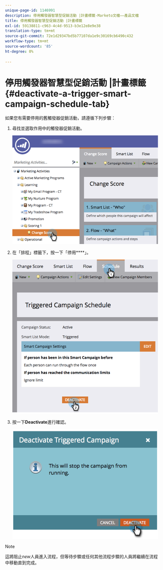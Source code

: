 ```yaml
---
unique-page-id: 1146991
description: 停用觸發器智慧型促銷活動 |計畫標籤-Marketo文檔——產品文檔
title: 停用觸發器智慧型促銷活動 |計畫標籤
exl-id: 59138811-c963-4c4d-9513-b3e12e8e9e38
translation-type: tm+mt
source-git-commit: 72e1d29347bd5b77107da1e9c30169cb6490c432
workflow-type: tm+mt
source-wordcount: '85'
ht-degree: 0%

---
```


# 停用觸發器智慧型促銷活動 |計畫標籤{#deactivate-a-trigger-smart-campaign-schedule-tab}

如果您有需要停用的舊觸發器促銷活動，請遵循下列步驟：

1. 尋找並選取作用中的觸發器促銷活動。

   ![](assets/selectprogram-hands.png)

1. 在「排程」標籤下，按一下「停用&#x200B;****」。

   ![](assets/deactivateprogram-hands.png)

1. 按一下&#x200B;**Deactivate**&#x200B;進行確認。

   ![](assets/image2014-9-22-13-3a59-3a6.png)

>[!NOTE]
>
>這將阻止&#x200B;*new*&#x200B;人員進入流程，但等待步驟或任何其他流程步驟的人員將繼續在流程中移動直到完成。
